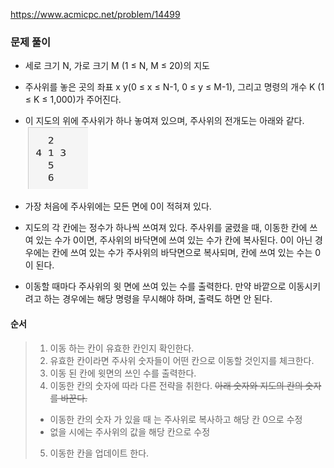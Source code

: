 https://www.acmicpc.net/problem/14499

### 문제 풀이

- 세로 크기 N, 가로 크기 M (1 ≤ N, M ≤ 20)의 지도
- 주사위를 놓은 곳의 좌표 x y(0 ≤ x ≤ N-1, 0 ≤ y ≤ M-1), 그리고 명령의 개수 K (1 ≤ K ≤ 1,000)가 주어진다.
- 이 지도의 위에 주사위가 하나 놓여져 있으며, 주사위의 전개도는 아래와 같다.
  <img src="./img.png" width="100" height="100">

- 가장 처음에 주사위에는 모든 면에 0이 적혀져 있다.
- 지도의 각 칸에는 정수가 하나씩 쓰여져 있다. 주사위를 굴렸을 때, 이동한 칸에 쓰여 있는 수가 0이면, 주사위의 바닥면에 쓰여 있는 수가 칸에 복사된다. 0이 아닌 경우에는 칸에 쓰여 있는 수가 주사위의 바닥면으로 복사되며, 칸에 쓰여 있는 수는 0이 된다.
- 이동할 때마다 주사위의 윗 면에 쓰여 있는 수를 출력한다. 만약 바깥으로 이동시키려고 하는 경우에는 해당 명령을 무시해야 하며, 출력도 하면 안 된다.

#### 순서

> 1.  이동 하는 칸이 유효한 칸인지 확인한다.
> 2.  유효한 칸이라면 주사위 숫자들이 어떤 칸으로 이동할 것인지를 체크한다.
> 3.  이동 된 칸에 윗면의 쓰인 수를 출력한다.
> 4.  이동한 칸의 숫자에 따라 다른 전략을 취한다.
>     ~~아래 숫자와 지도의 칸의 숫자를 바꾼다.~~
>
> - 이동한 칸의 숫자 가 있을 때 는 주사위로 복사하고 해당 칸 0으로 수정
> - 없을 시에는 주사위의 값을 해당 칸으로 수정
>
> 5.  이동한 칸을 업데이트 한다.
